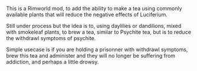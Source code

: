 This is a Rimworld mod, 
to add the ability to make a tea using commonly available plants that will reduce the negative effects of Luciferium.

Still under process but the idea is to, using daylilies or dandilions, mixed with smokeleaf plants, to brew a tea,
similar to Psychite tea, but is to reduce the withdrawl symptoms of psychite.

Simple usecase is if you are holding a prisonner with withdrawl symptoms, brew this tea and administer and they will no longer be suffering from addiction, and perhaps a little drowsy.
